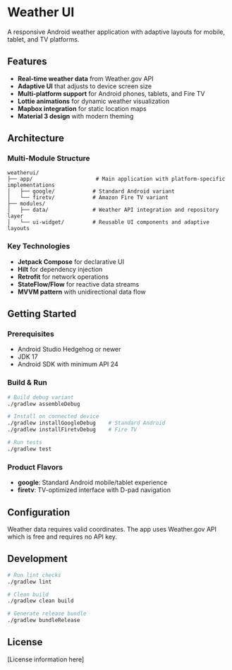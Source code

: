 # Weather UI

A responsive Android weather application with adaptive layouts for mobile, tablet, and TV platforms.

## Features

- **Real-time weather data** from Weather.gov API
- **Adaptive UI** that adjusts to device screen size
- **Multi-platform support** for Android phones, tablets, and Fire TV
- **Lottie animations** for dynamic weather visualization
- **Mapbox integration** for static location maps
- **Material 3 design** with modern theming

## Architecture

### Multi-Module Structure

```
weatherui/
├── app/                    # Main application with platform-specific implementations
│   ├── google/            # Standard Android variant
│   └── firetv/            # Amazon Fire TV variant
├── modules/
│   ├── data/              # Weather API integration and repository layer
│   └── ui-widget/         # Reusable UI components and adaptive layouts
```

### Key Technologies

- **Jetpack Compose** for declarative UI
- **Hilt** for dependency injection
- **Retrofit** for network operations
- **StateFlow/Flow** for reactive data streams
- **MVVM pattern** with unidirectional data flow

## Getting Started

### Prerequisites

- Android Studio Hedgehog or newer
- JDK 17
- Android SDK with minimum API 24

### Build & Run

```bash
# Build debug variant
./gradlew assembleDebug

# Install on connected device
./gradlew installGoogleDebug    # Standard Android
./gradlew installFiretvDebug    # Fire TV

# Run tests
./gradlew test
```

### Product Flavors

- **google**: Standard Android mobile/tablet experience
- **firetv**: TV-optimized interface with D-pad navigation

## Configuration

Weather data requires valid coordinates. The app uses Weather.gov API which is free and requires no API key.

## Development

```bash
# Run lint checks
./gradlew lint

# Clean build
./gradlew clean build

# Generate release bundle
./gradlew bundleRelease
```

## License

[License information here]